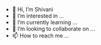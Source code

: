 - 👋 Hi, I’m Shivani
- 👀 I’m interested in ...
- 🌱 I’m currently learning ...
- 💞️ I’m looking to collaborate on ...
- 📫 How to reach me ...

<!---
Kshivi/Kshivi is a ✨ special ✨ repository because its `README.md` (this file) appears on your GitHub profile.
You can click the Preview link to take a look at your changes.
--->
